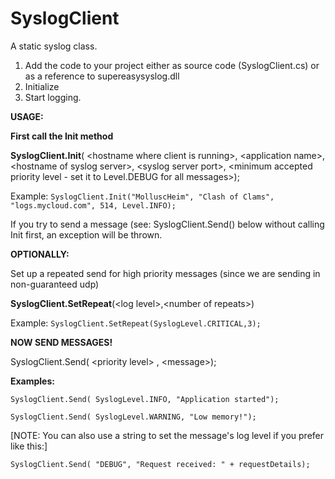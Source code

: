 # **SyslogClient**
A static syslog class. 

1. Add the code to your project either as source code (SyslogClient.cs) or as a reference to supereasysyslog.dll
2. Initialize
3. Start logging.

**USAGE:**

**First call the Init method**

**SyslogClient.Init**( \<hostname where client is running>, \<application name>, \<hostname of syslog server>, \<syslog server port>, \<minimum accepted priority level - set it to Level.DEBUG for all messages>);

Example: ```SyslogClient.Init("MolluscHeim", "Clash of Clams", "logs.mycloud.com", 514, Level.INFO);```

If you try to send a message (see: SyslogClient.Send() below without calling Init first, an exception will be thrown.

**OPTIONALLY:** 

Set up a repeated send for high priority messages (since we are sending in non-guaranteed udp)

**SyslogClient.SetRepeat**(\<log level>,\<number of repeats>)

Example: ```SyslogClient.SetRepeat(SyslogLevel.CRITICAL,3);```

**NOW SEND MESSAGES!**

SyslogClient.Send( \<priority level> , \<message>);

**Examples:**

```SyslogClient.Send( SyslogLevel.INFO, "Application started");```

```SyslogClient.Send( SyslogLevel.WARNING, "Low memory!");```

[NOTE: You can also use a string to set the message's log level if you prefer like this:]

```SyslogClient.Send( "DEBUG", "Request received: " + requestDetails);```
